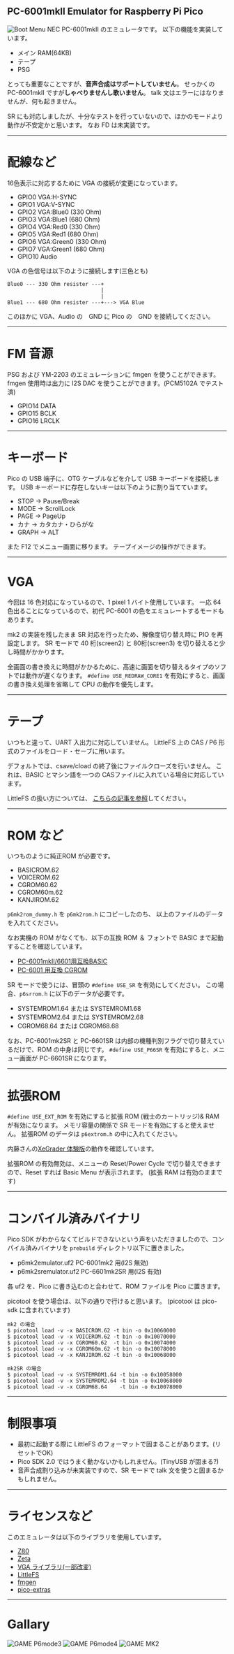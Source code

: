 PC-6001mkII Emulator for Raspberry Pi Pico
---
![Boot Menu](/pictures/screenshot01.jpg)
NEC PC-6001mkII のエミュレータです。
以下の機能を実装しています。

- メイン RAM(64KB)
- テープ
- PSG

とっても重要なことですが、**音声合成はサポートしていません**。
せっかくの PC-6001mkII ですが**しゃべりませんし歌いません**。
talk 文はエラーにはなりませんが、何も起きません。

SR にも対応しましたが、十分なテストを行っていないので、ほかのモードより動作が不安定かと思います。
なお FD は未実装です。

---
# 配線など

16色表示に対応するために VGA の接続が変更になっています。

- GPIO0 VGA:H-SYNC
- GPIO1 VGA:V-SYNC
- GPIO2 VGA:Blue0 (330 Ohm)
- GPIO3 VGA:Blue1 (680 Ohm)
- GPIO4 VGA:Red0 (330 Ohm)
- GPIO5 VGA:Red1 (680 Ohm)
- GPIO6 VGA:Green0 (330 Ohm)
- GPIO7 VGA:Green1 (680 Ohm)
- GPIO10 Audio

VGA の色信号は以下のように接続します(三色とも)

```
Blue0 --- 330 Ohm resister ---+
                              |
                              |
Blue1 --- 680 Ohm resister ---+---> VGA Blue
```

このほかに VGA、Audio の　GND に Pico の　GND を接続してください。

---
# FM 音源

PSG および YM-2203 のエミュレーションに fmgen を使うことができます。
fmgen 使用時は出力に I2S DAC を使うことができます。(PCM5102A でテスト済)

- GPIO14 DATA
- GPIO15 BCLK
- GPIO16 LRCLK

---
# キーボード

Pico の USB 端子に、OTG ケーブルなどを介して USB キーボードを接続します。
USB キーボードに存在しないキーは以下のように割り当てています。

- STOP → Pause/Break
- MODE → ScrollLock
- PAGE → PageUp
- カナ → カタカナ・ひらがな
- GRAPH → ALT

また F12 でメニュー画面に移ります。
テープイメージの操作ができます。

---
# VGA

今回は 16 色対応になっているので、1 pixel 1 バイト使用しています。
一応 64 色出ることになっているので、初代 PC-6001 の色をエミュレートするモードもあります。

mk2 の実装を残したまま SR 対応を行ったため、解像度切り替え時に PIO を再設定します。
SR モードで 40 桁(screen2) と 80桁(screen3) を切り替えると少し時間がかかります。

全画面の書き換えに時間がかかるために、高速に画面を切り替えるタイプのソフトでは動作が遅くなります。
`#define USE_REDRAW_CORE1` を有効にすると、画面の書き換え処理を省略して CPU の動作を優先します。

---
# テープ

いつもと違って、UART 入出力に対応していません。
LittleFS 上の CAS / P6 形式のファイルをロード・セーブに用います。

デフォルトでは、csave/cload の終了後にファイルクローズを行いません。
これは、BASIC とマシン語を一つの CASファイルに入れている場合に対応しています。

LittleFS の扱い方については、
[こちらの記事を参照](https://shippoiincho.github.io/posts/39/)してください。

---
# ROM など

いつものように純正ROM が必要です。

- BASICROM.62
- VOICEROM.62
- CGROM60.62
- CGROM60m.62
- KANJIROM.62

`p6mk2rom_dummy.h` を `p6mk2rom.h` にコピーしたのち、
以上のファイルのデータを入れてください。

なお実機の ROM がなくても、以下の互換 ROM ＆ フォントで BASIC まで起動することを確認しています。

- [PC-6001mkII/6601用互換BASIC](http://000.la.coocan.jp/p6/basic66.html)
- [PC-6001 用互換 CGROM](http://eighttails.seesaa.net/article/305067428.html)

SR モードで使うには、冒頭の `#define USE_SR` を有効にしてください。
この場合、`p6srrom.h` に以下のデータが必要です。

- SYSTEMROM1.64 または SYSTEMROM1.68
- SYSTEMROM2.64 または SYSTEMROM2.68
- CGROM68.64 または CGROM68.68

なお、PC-6001mk2SR と PC-6601SR は内部の機種判別フラグで切り替えているだけで、ROM の中身は同じです。
`#define USE_P66SR` を有効にすると、メニュー画面が PC-6601SR になります。

---
# 拡張ROM

`#define USE_EXT_ROM` を有効にすると拡張 ROM (戦士のカートリッジ)& RAM が有効になります。
メモリ容量の関係で SR モードを有効にすると使えません。
拡張ROM のデータは `p6extrom.h` の中に入れてください。

内藤さんの[XeGrader 体験版](https://codeknowledge.livedoor.blog/archives/29983607.html)の動作を確認しています。

拡張ROM の有効無効は、メニューの Reset/Power Cycle で切り替えできますので、Reset すれば Basic Menu が表示されます。
(拡張 RAM は有効のままです)

---
# コンバイル済みバイナリ

Pico SDK がわからなくてビルドできないという声をいただきましたので、コンパイル済みバイナリを `prebuild` ディレクトリ以下に置きました。

- p6mk2emulator.uf2             PC-6001mk2 用(I2S 無効)
- p6mk2sremulator.uf2           PC-6601mk2SR 用(I2S 有効)

各 uf2 を、Pico に書き込むのと合わせて、ROM ファイルを Pico に置きます。

picotool を使う場合は、以下の通りで行けると思います。
(picotool は pico-sdk に含まれています)

```
mk2 の場合
$ picotool load -v -x BASICROM.62 -t bin -o 0x10060000
$ picotool load -v -x VOICEROM.62 -t bin -o 0x10070000
$ picotool load -v -x CGROM60.62  -t bin -o 0x10074000
$ picotool load -v -x CGROM60m.62 -t bin -o 0x10078000
$ picotool load -v -x KANJIROM.62 -t bin -o 0x10068000

mk2SR の場合
$ picotool load -v -x SYSTEMROM1.64 -t bin -o 0x10058000
$ picotool load -v -x SYSTEMROM2.64 -t bin -o 0x10068000
$ picotool load -v -x CGROM68.64    -t bin -o 0x10078000
```

---
# 制限事項

- 最初に起動する際に LittleFS のフォーマットで固まることがあります。(リセットでOK)
- Pico SDK 2.0 ではうまく動かないかもしれません。(TinyUSB が固まる?)
- 音声合成割り込みが未実装ですので、SR モードで talk 文を使うと固まるかもしれません。

---
# ライセンスなど

このエミュレータは以下のライブラリを使用しています。

- [Z80](https://github.com/redcode/Z80/tree/master)
- [Zeta](https://github.com/redcode/Zeta)
- [VGA ライブラリ(一部改変)](https://github.com/vha3/Hunter-Adams-RP2040-Demos/tree/master/VGA_Graphics)
- [LittleFS](https://github.com/littlefs-project/littlefs)
- [fmgen](http://retropc.net/cisc/m88/)
- [pico-extras](https://github.com/raspberrypi/pico-extras)

---
# Gallary

![GAME P6mode3](/pictures/screenshot00.jpg)
![GAME P6mode4](/pictures/screenshot02.jpg)
![GAME MK2](/pictures/screenshot03.jpg)